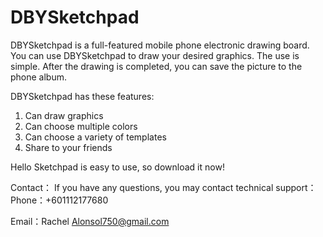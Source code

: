 # DBYSketchpad
DBYSketchpad is a full-featured mobile phone electronic drawing board. You can use DBYSketchpad to draw your desired graphics. The use is simple. After the drawing is completed, you can save the picture to the phone album.

DBYSketchpad has these features:
1. Can draw graphics
2. Can choose multiple colors
3. Can choose a variety of templates
4. Share to your friends

Hello Sketchpad is easy to use, so download it now!

Contact： If you have any questions, you may contact technical support： Phone：+601112177680

Email：Rachel Alonsol750@gmail.com
